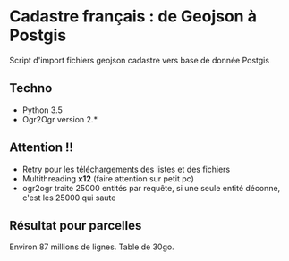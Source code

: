 # Cadastre français : de Geojson à Postgis  

Script d'import  fichiers geojson cadastre vers base de donnée Postgis

## Techno

- Python 3.5
- Ogr2Ogr version 2.*

## Attention !!

- Retry pour les téléchargements des listes et des fichiers
- Multithreading **x12** (faire attention sur petit pc)
- ogr2ogr traite 25000 entités par requête, si une seule entité déconne, c'est les 25000 qui saute

## Résultat pour parcelles

Environ 87 millions de lignes. Table de 30go.


